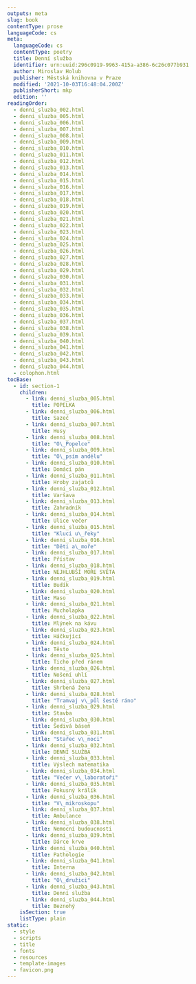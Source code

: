 ```yaml
---
outputs: meta
slug: book
contentType: prose
languageCode: cs
meta:
  languageCode: cs
  contentType: poetry
  title: Denní služba
  identifier: urn:uuid:296c0919-9963-415a-a386-6c26c077b931
  author: Miroslav Holub
  publisher: Městská knihovna v Praze
  modified: '2021-10-03T16:48:04.200Z'
  publisherShort: mkp
  edition: ''
readingOrder:
  - denni_sluzba_002.html
  - denni_sluzba_005.html
  - denni_sluzba_006.html
  - denni_sluzba_007.html
  - denni_sluzba_008.html
  - denni_sluzba_009.html
  - denni_sluzba_010.html
  - denni_sluzba_011.html
  - denni_sluzba_012.html
  - denni_sluzba_013.html
  - denni_sluzba_014.html
  - denni_sluzba_015.html
  - denni_sluzba_016.html
  - denni_sluzba_017.html
  - denni_sluzba_018.html
  - denni_sluzba_019.html
  - denni_sluzba_020.html
  - denni_sluzba_021.html
  - denni_sluzba_022.html
  - denni_sluzba_023.html
  - denni_sluzba_024.html
  - denni_sluzba_025.html
  - denni_sluzba_026.html
  - denni_sluzba_027.html
  - denni_sluzba_028.html
  - denni_sluzba_029.html
  - denni_sluzba_030.html
  - denni_sluzba_031.html
  - denni_sluzba_032.html
  - denni_sluzba_033.html
  - denni_sluzba_034.html
  - denni_sluzba_035.html
  - denni_sluzba_036.html
  - denni_sluzba_037.html
  - denni_sluzba_038.html
  - denni_sluzba_039.html
  - denni_sluzba_040.html
  - denni_sluzba_041.html
  - denni_sluzba_042.html
  - denni_sluzba_043.html
  - denni_sluzba_044.html
  - colophon.html
tocBase:
  - id: section-1
    children:
      - link: denni_sluzba_005.html
        title: POPELKA
      - link: denni_sluzba_006.html
        title: Sazeč
      - link: denni_sluzba_007.html
        title: Husy
      - link: denni_sluzba_008.html
        title: "O\_Popelce"
      - link: denni_sluzba_009.html
        title: "O\_psím andělu"
      - link: denni_sluzba_010.html
        title: Domácí pán
      - link: denni_sluzba_011.html
        title: Hroby zajatců
      - link: denni_sluzba_012.html
        title: Varšava
      - link: denni_sluzba_013.html
        title: Zahradník
      - link: denni_sluzba_014.html
        title: Ulice večer
      - link: denni_sluzba_015.html
        title: "Kluci u\_řeky"
      - link: denni_sluzba_016.html
        title: "Děti a\_moře"
      - link: denni_sluzba_017.html
        title: Přístav
      - link: denni_sluzba_018.html
        title: NEJHLUBŠÍ MOŘE SVĚTA
      - link: denni_sluzba_019.html
        title: Budík
      - link: denni_sluzba_020.html
        title: Maso
      - link: denni_sluzba_021.html
        title: Mucholapka
      - link: denni_sluzba_022.html
        title: Mlýnek na kávu
      - link: denni_sluzba_023.html
        title: Háčkující
      - link: denni_sluzba_024.html
        title: Těsto
      - link: denni_sluzba_025.html
        title: Ticho před ránem
      - link: denni_sluzba_026.html
        title: Nošení uhlí
      - link: denni_sluzba_027.html
        title: Shrbená žena
      - link: denni_sluzba_028.html
        title: "Tramvaj v\_půl šesté ráno"
      - link: denni_sluzba_029.html
        title: Stavba
      - link: denni_sluzba_030.html
        title: Šedivá báseň
      - link: denni_sluzba_031.html
        title: "Stařec v\_noci"
      - link: denni_sluzba_032.html
        title: DENNÍ SLUŽBA
      - link: denni_sluzba_033.html
        title: Výslech matematika
      - link: denni_sluzba_034.html
        title: "Večer v\_laboratoři"
      - link: denni_sluzba_035.html
        title: Pokusný králík
      - link: denni_sluzba_036.html
        title: "V\_mikroskopu"
      - link: denni_sluzba_037.html
        title: Ambulance
      - link: denni_sluzba_038.html
        title: Nemocní budoucnosti
      - link: denni_sluzba_039.html
        title: Dárce krve
      - link: denni_sluzba_040.html
        title: Pathologie
      - link: denni_sluzba_041.html
        title: Interna
      - link: denni_sluzba_042.html
        title: "O\_družici"
      - link: denni_sluzba_043.html
        title: Denní služba
      - link: denni_sluzba_044.html
        title: Beznohý
    isSection: true
    listType: plain
static:
  - style
  - scripts
  - title
  - fonts
  - resources
  - template-images
  - favicon.png
---
```

